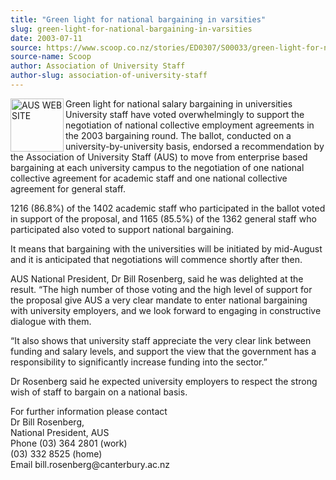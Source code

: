 ```yaml
---
title: "Green light for national bargaining in varsities"
slug: green-light-for-national-bargaining-in-varsities
date: 2003-07-11
source: https://www.scoop.co.nz/stories/ED0307/S00033/green-light-for-national-bargaining-in-varsities.htm
source-name: Scoop
author: Association of University Staff
author-slug: association-of-university-staff
---
```


<p><img align="left" width="85" height="85" src="http://www.aus.ac.nz/pictures/logo.gif" alt="AUS WEB SITE" border="0"> Green light for national
salary bargaining in universities<br>University staff have
voted overwhelmingly to support the negotiation of national
collective employment agreements in the 2003 bargaining
round. The ballot, conducted on a university-by-university
basis, endorsed a recommendation by the Association of
University Staff (AUS) to move from enterprise based
bargaining at each university campus to the negotiation of
one national collective agreement for academic staff and one
national collective agreement for general staff.<p>

<p>1216
(86.8%) of the 1402 academic staff who participated in the
ballot voted in support of the proposal, and 1165 (85.5%) of
the 1362 general staff who participated also voted to
support national bargaining.<p>

<p>It means that bargaining
with the universities will be initiated by mid-August and it
is anticipated that negotiations will commence shortly after
then.</p>

<p>AUS National President, Dr Bill Rosenberg, said he
was delighted at the result. “The high number of those
voting and the high level of support for the proposal give
AUS a very clear mandate to enter national bargaining with
university employers, and we look forward to engaging in
constructive dialogue with them.<p>

<p>“It also shows that
university staff appreciate the very clear link between
funding and salary levels, and support the view that the
government has a responsibility to significantly increase
funding into the sector.”</p>

<p>Dr Rosenberg said he expected
university employers to respect the strong wish of staff to
bargain on a national basis.</p>

<p>For further information
please contact<br>Dr Bill Rosenberg, <br>National President,
AUS						<br>Phone 	(03) 364 2801 (work)				<br>(03) 332
8525 (home)	 					<br>Email
	bill.rosenberg@canterbury.ac.nz<br><p>




<!--



